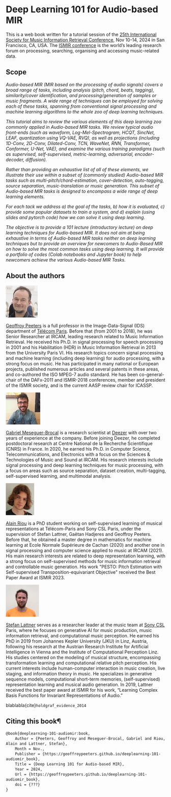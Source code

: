 # Deep Learning 101 for Audio-based MIR

This is a web book written for a tutorial session of the [25th International Society for Music Information Retrieval Conference](https://ismir2024.ismir.net/), Nov 10-14, 2024 in San Francisco, CA, USA. The [ISMIR conference](https://ismir.net/) is the world’s leading research forum on processing, searching, organising and accessing music-related data.

## Scope

*Audio-based MIR (MIR based on the processing of audio signals) covers a broad range of tasks, including analysis (pitch, chord, beats, tagging), similarity/cover identification, and processing/generation of samples or music fragments. A wide range of techniques can be employed for solving each of these tasks, spanning from conventional signal processing and machine learning algorithms to the whole zoo of deep learning techniques.*

*This tutorial aims to review the various elements of this deep learning zoo commonly applied in Audio-based MIR tasks. We review typical audio front-ends (such as waveform, Log-Mel-Spectrogram, HCQT, SincNet, LEAF, quantization using VQ-VAE, RVQ), as well as projections (including 1D-Conv, 2D-Conv, Dilated-Conv, TCN, WaveNet, RNN, Transformer, Conformer, U-Net, VAE), and examine the various training paradigms (such as supervised, self-supervised, metric-learning, adversarial, encoder-decoder, diffusion).*

*Rather than providing an exhaustive list of all of these elements, we illustrate their use within a subset of (commonly studied) Audio-based MIR tasks such as multi-pitch/chord-estimation, cover-detection, auto-tagging, source separation, music-translation or music generation. This subset of Audio-based MIR tasks is designed to encompass a wide range of deep learning elements.*

*For each tack we address a) the goal of the tasks, b) how it is evaluated, c) provide some popular datasets to train a system, and d) explain (using slides and pytorch code) how we can solve it using deep learning.*

*The objective is to provide a 101 lecture (introductory lecture) on deep learning techniques for Audio-based MIR. It does not aim at being exhaustive in terms of Audio-based MIR tasks neither on deep learning techniques but to provide an overview for newcomers to Audio-Based MIR on how to solve the most common tasks using deep learning. It will provide a portfolio of codes (Colab notebooks and Jupyter book) to help newcomers achieve the various Audio-based MIR Tasks.*

## About the authors

![geoffroy](/images/profile_geoffroy_100x100.png)

[ Geoffroy Peeters](https://perso.telecom-paristech.fr/gpeeters/) is a full professor in the Image-Data-Signal (IDS) department of [Télécom Paris](https://www.telecom-paris.fr/). Before that (from 2001 to 2018), he was Senior Researcher at IRCAM, leading research related to Music Information Retrieval. He received his Ph.D. in signal processing for speech processing in 2001 and his Habilitation (HDR) in Music Information Retrieval in 2013 from the University Paris VI. His research topics concern signal processing and machine learning (including deep learning) for audio processing, with a strong focus on music. He has participated in many national or European projects, published numerous articles and several patents in these areas, and co-authored the ISO MPEG-7 audio standard. He has been co-general-chair of the DAFx-2011 and ISMIR-2018 conferences, member and president of the ISMIR society, and is the current AASP review chair for ICASSP.

![gabriel](/images/profile_gabriel_100x100.png)

[Gabriel Meseguer-Brocal](https://github.com/gabolsgabs) is a research scientist at [Deezer](https://research.deezer.com/) with over two years of experience at the company. Before joining Deezer, he completed postdoctoral research at Centre National de la Recherche Scientifique (CNRS) in France. In 2020, he earned his Ph.D. in Computer Science, Telecommunications, and Electronics with a focus on the Sciences \& Technologies of Music and Sound at IRCAM. His research interests include signal processing and deep learning techniques for music processing, with a focus on areas such as source separation, dataset creation, multi-tagging, self-supervised learning, and multimodal analysis.

![alain](/images/profile_alain_100x100.png)

[Alain Riou](https://github.com/aRI0U) is a PhD student working on self-supervised learning of musical representations at Télécom-Paris and Sony CSL Paris, under the supervision of Stefan Lattner, Gaëtan Hadjeres and Geoffroy Peeters.
Before that, he obtained a master degree in mathematics for machine learning at Ecole Normale Supérieure de Cachan (2020) and another one in signal processing and computer science applied to music at IRCAM (2021).
His main research interests are related to deep representation learning, with a strong focus on self-supervised methods for music information retrieval and controllable music generation.
His work "PESTO: Pitch Estimation with Self-supervised Transposition-equivariant Objective" received the Best Paper Award at ISMIR 2023.

![stefan](/images/profile_stefan_100x100.png)

[Stefan Lattner](https://csl.sony.fr/member/stefan-lattner-phd/) serves as a researcher leader at the music team at [Sony CSL](https://csl.sony.fr) Paris, where he focuses on generative AI for music production, music information retrieval, and computational music perception. He earned his PhD in 2019 from Johannes Kepler University (JKU) in Linz, Austria, following his research at the Austrian Research Institute for Artificial Intelligence in Vienna and the Institute of Computational Perception Linz. His studies centered on the modeling of musical structure, encompassing transformation learning and computational relative pitch perception.
His current interests include human-computer interaction in music creation, live staging, and information theory in music.
He specializes in generative sequence models, computational short-term memories, (self-supervised) representation learning and musical audio generation. In 2019, Lattner received the best paper award at ISMIR for his work, “Learning Complex Basis Functions for Invariant Representations of Audio.”

blablabla{cite}`holdgraf_evidence_2014`


## Citing this book¶

```
@book{deeplearning-101-audiomir:book,
    Author = {Peeters, Geoffroy and Meseguer-Brocal, Gabriel and Riou, Alain and Lattner, Stefan},
    Month = Nov.,
    Publisher = {https://geoffroypeeters.github.io/deeplearning-101-audiomir_book},
    Title = {Deep Learning 101 for Audio-based MIR},
    Year = 2024,
    Url = {https://geoffroypeeters.github.io/deeplearning-101-audiomir_book},
    doi = {???}
}
```
